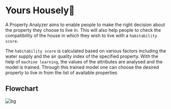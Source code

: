 # Yours Housely🏡

A Property Analyzer aims to enable people to make the right decision about the property they choose to live in. This will also help people to check the compatibility of the house in which they wish to live with a `habitability score`.

The `habitability score` is calculated based on various factors including the water supply and the air quality index of the specified property. With the help of `machine learning`, the values of the attributes are analysed and the model is trained. Through this trained model one can choose the desired property to live in from the list of available properties

## Flowchart
![bg](https://user-images.githubusercontent.com/64630313/206911932-ded24abe-3739-4706-8a99-d08998c23f59.png)



